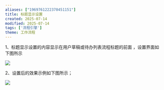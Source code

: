 ```yaml
---
aliases: ["1969761222370451151"]
title: 标题显示设置
created: 2025-07-14
modified: 2025-07-14
tags: ['流程引擎']
theme: 工作流程
---
```


1、标题显示设置的内容显示在用户草稿或待办列表流程标题的前面 ，设置界面如下图所示

![](a6ae4a89d55c317fa9bac781f69d70da.jpg)

2、设置后的效果示例如下图所示；

![](c45560b6acba35cd130dcd8af23203bf.jpg)